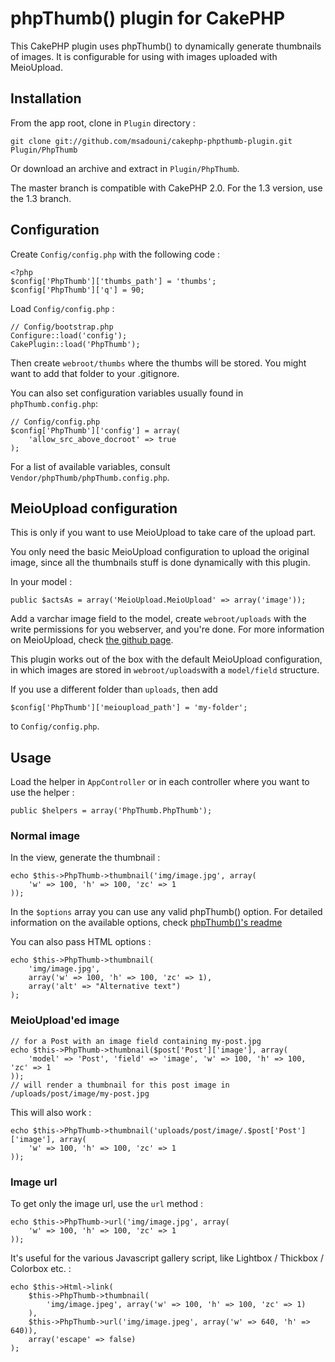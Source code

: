 phpThumb() plugin for CakePHP
=============================

This CakePHP plugin uses phpThumb() to dynamically generate thumbnails of images.
It is configurable for using with images uploaded with MeioUpload.

Installation
------------

From the app root, clone in `Plugin` directory :

    git clone git://github.com/msadouni/cakephp-phpthumb-plugin.git Plugin/PhpThumb

Or download an archive and extract in `Plugin/PhpThumb`.

The master branch is compatible with CakePHP 2.0. For the 1.3 version, use the
1.3 branch.

Configuration
-------------

Create `Config/config.php` with the following code :

    <?php
    $config['PhpThumb']['thumbs_path'] = 'thumbs';
    $config['PhpThumb']['q'] = 90;

Load `Config/config.php` :

    // Config/bootstrap.php
    Configure::load('config');
    CakePlugin::load('PhpThumb');

Then create `webroot/thumbs` where the thumbs will be stored.
You might want to add that folder to your .gitignore.

You can also set configuration variables usually found in `phpThumb.config.php`:

    // Config/config.php
    $config['PhpThumb']['config'] = array(
        'allow_src_above_docroot' => true
    );

For a list of available variables, consult `Vendor/phpThumb/phpThumb.config.php`.

MeioUpload configuration
------------------------

This is only if you want to use MeioUpload to take care of the upload part.

You only need the basic MeioUpload configuration to upload the original image,
since all the thumbnails stuff is done dynamically with this plugin.

In your model :

    public $actsAs = array('MeioUpload.MeioUpload' => array('image'));

Add a varchar image field to the model, create `webroot/uploads` with the write
permissions for you webserver, and you're done.
For more information on MeioUpload, check [the github page](https://github.com/jrbasso/MeioUpload).

This plugin works out of the box with the default MeioUpload configuration,
in which images are stored in `webroot/uploads`with a `model/field` structure.

If you use a different folder than `uploads`, then add

    $config['PhpThumb']['meioupload_path'] = 'my-folder';

to `Config/config.php`.

Usage
-----

Load the helper in `AppController` or in each controller where you want to use the helper :

    public $helpers = array('PhpThumb.PhpThumb');

### Normal image

In the view, generate the thumbnail :

    echo $this->PhpThumb->thumbnail('img/image.jpg', array(
        'w' => 100, 'h' => 100, 'zc' => 1
    ));

In the `$options` array you can use any valid phpThumb() option. For detailed
information on the available options, check [phpThumb()'s readme](http://phpthumb.sourceforge.net/demo/docs/phpthumb.readme.txt)

You can also pass HTML options :

    echo $this->PhpThumb->thumbnail(
        'img/image.jpg',
        array('w' => 100, 'h' => 100, 'zc' => 1),
        array('alt' => "Alternative text")
    );

### MeioUpload'ed image

    // for a Post with an image field containing my-post.jpg
    echo $this->PhpThumb->thumbnail($post['Post']['image'], array(
        'model' => 'Post', 'field' => 'image', 'w' => 100, 'h' => 100, 'zc' => 1
    ));
    // will render a thumbnail for this post image in /uploads/post/image/my-post.jpg

This will also work :

    echo $this->PhpThumb->thumbnail('uploads/post/image/.$post['Post']['image'], array(
        'w' => 100, 'h' => 100, 'zc' => 1
    ));

### Image url

To get only the image url, use the `url` method :

    echo $this->PhpThumb->url('img/image.jpg', array(
        'w' => 100, 'h' => 100, 'zc' => 1
    ));

It's useful for the various Javascript gallery script, like Lightbox / Thickbox / Colorbox etc. :

    echo $this->Html->link(
        $this->PhpThumb->thumbnail(
            'img/image.jpeg', array('w' => 100, 'h' => 100, 'zc' => 1)
        ),
        $this->PhpThumb->url('img/image.jpeg', array('w' => 640, 'h' => 640)),
        array('escape' => false)
    );
